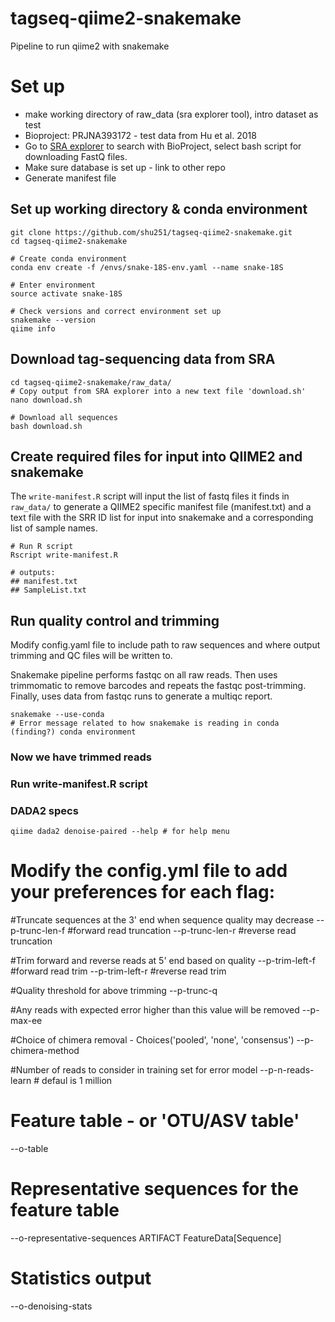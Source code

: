 # tagseq-qiime2-snakemake
Pipeline to run qiime2 with snakemake



# Set up

* make working directory of raw_data (sra explorer tool), intro dataset as test
* Bioproject: PRJNA393172 - test data from Hu et al. 2018
* Go to [SRA explorer](https://ewels.github.io/sra-explorer/) to search with BioProject, select bash script for downloading FastQ files.
* Make sure database is set up  - link to other repo
* Generate manifest file

## Set up working directory & conda environment
```
git clone https://github.com/shu251/tagseq-qiime2-snakemake.git
cd tagseq-qiime2-snakemake

# Create conda environment
conda env create -f /envs/snake-18S-env.yaml --name snake-18S 

# Enter environment
source activate snake-18S

# Check versions and correct environment set up
snakemake --version
qiime info
```

## Download tag-sequencing data from SRA

```
cd tagseq-qiime2-snakemake/raw_data/
# Copy output from SRA explorer into a new text file 'download.sh'
nano download.sh

# Download all sequences
bash download.sh
```

## Create required files for input into QIIME2 and snakemake
The ```write-manifest.R``` script will input the list of fastq files it finds in ```raw_data/``` to generate a QIIME2 specific manifest file (manifest.txt) and a text file with the SRR ID list for input into snakemake and a corresponding list of sample names.
```
# Run R script
Rscript write-manifest.R

# outputs:
## manifest.txt
## SampleList.txt
```


## Run quality control and trimming
Modify config.yaml file to include path to raw sequences and where output trimming and QC files will be written to.

Snakemake pipeline performs fastqc on all raw reads. Then uses trimmomatic to remove barcodes and repeats the fastqc post-trimming. Finally, uses data from fastqc runs to generate a multiqc report.


```
snakemake --use-conda
# Error message related to how snakemake is reading in conda (finding?) conda environment
```


### Now we have trimmed reads


### Run write-manifest.R script


### DADA2 specs

```
qiime dada2 denoise-paired --help # for help menu
```
# Modify the config.yml file to add your preferences for each flag:

#Truncate sequences at the 3' end when sequence quality may decrease
--p-trunc-len-f #forward read truncation
--p-trunc-len-r #reverse read truncation

#Trim forward and reverse reads at 5' end based on quality
--p-trim-left-f #forward read trim
--p-trim-left-r #reverse read trim

#Quality threshold for above trimming
--p-trunc-q

#Any reads with expected error higher than this value will be removed
--p-max-ee

#Choice of chimera removal - Choices('pooled', 'none', 'consensus')
--p-chimera-method

#Number of reads to consider in training set for error model
--p-n-reads-learn # defaul is 1 million

# Feature table - or 'OTU/ASV table'
--o-table

# Representative sequences for the feature table
--o-representative-sequences ARTIFACT FeatureData[Sequence]

# Statistics output
--o-denoising-stats

